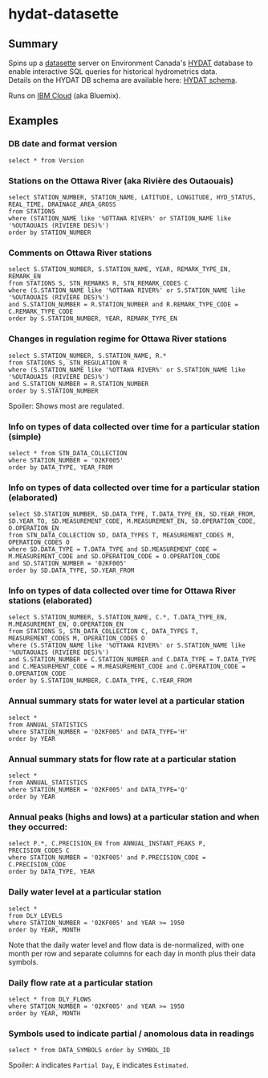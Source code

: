 # hydat-datasette

## Summary

Spins up a [datasette] server on Environment Canada's [HYDAT] database to 
enable interactive SQL queries for historical hydrometrics data.  
Details on the HYDAT DB schema are available here: [HYDAT schema].

Runs on [IBM Cloud] (aka Bluemix).

[datasette]: https://simonwillison.net/2017/Nov/13/datasette/
[HYDAT]: https://wateroffice.ec.gc.ca/
[HYDAT schema]: http://collaboration.cmc.ec.gc.ca/cmc/hydrometrics/www/HYDAT_Definition_EN.pdf
[IBM Cloud]: https://bluemix.net


## Examples

### DB date and format version
```
select * from Version
```

### Stations on the Ottawa River (aka Rivière des Outaouais)
```
select STATION_NUMBER, STATION_NAME, LATITUDE, LONGITUDE, HYD_STATUS, REAL_TIME, DRAINAGE_AREA_GROSS
from STATIONS
where (STATION_NAME like '%OTTAWA RIVER%' or STATION_NAME like '%OUTAOUAIS (RIVIERE DES)%') 
order by STATION_NUMBER
```

### Comments on Ottawa River stations
```
select S.STATION_NUMBER, S.STATION_NAME, YEAR, REMARK_TYPE_EN, REMARK_EN
from STATIONS S, STN_REMARKS R, STN_REMARK_CODES C 
where (S.STATION_NAME like '%OTTAWA RIVER%' or S.STATION_NAME like '%OUTAOUAIS (RIVIERE DES)%') 
and S.STATION_NUMBER = R.STATION_NUMBER and R.REMARK_TYPE_CODE = C.REMARK_TYPE_CODE 
order by S.STATION_NUMBER, YEAR, REMARK_TYPE_EN
```

### Changes in regulation regime for Ottawa River stations
```
select S.STATION_NUMBER, S.STATION_NAME, R.*
from STATIONS S, STN_REGULATION R
where (S.STATION_NAME like '%OTTAWA RIVER%' or S.STATION_NAME like '%OUTAOUAIS (RIVIERE DES)%') 
and S.STATION_NUMBER = R.STATION_NUMBER
order by S.STATION_NUMBER
```
Spoiler: Shows most are regulated.

### Info on types of data collected over time for a particular station (simple)
```
select * from STN_DATA_COLLECTION
where STATION_NUMBER = '02KF005'
order by DATA_TYPE, YEAR_FROM
```

### Info on types of data collected over time for a particular station (elaborated)
```
select SD.STATION_NUMBER, SD.DATA_TYPE, T.DATA_TYPE_EN, SD.YEAR_FROM, SD.YEAR_TO, SD.MEASUREMENT_CODE, M.MEASUREMENT_EN, SD.OPERATION_CODE, O.OPERATION_EN
from STN_DATA_COLLECTION SD, DATA_TYPES T, MEASUREMENT_CODES M, OPERATION_CODES O
where SD.DATA_TYPE = T.DATA_TYPE and SD.MEASUREMENT_CODE = M.MEASUREMENT_CODE and SD.OPERATION_CODE = O.OPERATION_CODE
and SD.STATION_NUMBER = '02KF005'
order by SD.DATA_TYPE, SD.YEAR_FROM
```

### Info on types of data collected over time for Ottawa River stations (elaborated)
```
select S.STATION_NUMBER, S.STATION_NAME, C.*, T.DATA_TYPE_EN, M.MEASUREMENT_EN, O.OPERATION_EN
from STATIONS S, STN_DATA_COLLECTION C, DATA_TYPES T, MEASUREMENT_CODES M, OPERATION_CODES O
where (S.STATION_NAME like '%OTTAWA RIVER%' or S.STATION_NAME like '%OUTAOUAIS (RIVIERE DES)%') 
and S.STATION_NUMBER = C.STATION_NUMBER and C.DATA_TYPE = T.DATA_TYPE and C.MEASUREMENT_CODE = M.MEASUREMENT_CODE and C.OPERATION_CODE = O.OPERATION_CODE
order by S.STATION_NUMBER, C.DATA_TYPE, C.YEAR_FROM
```

### Annual summary stats for water level at a particular station
```
select *
from ANNUAL_STATISTICS
where STATION_NUMBER = '02KF005' and DATA_TYPE='H'
order by YEAR
```

### Annual summary stats for flow rate at a particular station
```
select *
from ANNUAL_STATISTICS
where STATION_NUMBER = '02KF005' and DATA_TYPE='Q'
order by YEAR
```

### Annual peaks (highs and lows) at a particular station and when they occurred:
```
select P.*, C.PRECISION_EN from ANNUAL_INSTANT_PEAKS P, PRECISION_CODES C
where STATION_NUMBER = '02KF005' and P.PRECISION_CODE = C.PRECISION_CODE
order by DATA_TYPE, YEAR
```

### Daily water level at a particular station
```
select *
from DLY_LEVELS
where STATION_NUMBER = '02KF005' and YEAR >= 1950
order by YEAR, MONTH
```
Note that the daily water level and flow data is de-normalized, with one month per row and separate columns for each day in month plus their data symbols.

### Daily flow rate at a particular station
```
select * from DLY_FLOWS
where STATION_NUMBER = '02KF005' and YEAR >= 1950
order by YEAR, MONTH
```

### Symbols used to indicate partial / anomolous data in readings
```
select * from DATA_SYMBOLS order by SYMBOL_ID
```
Spoiler: `A` indicates `Partial Day`, `E` indicates `Estimated`.

